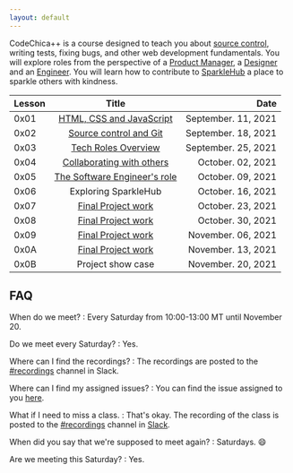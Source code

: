 ```yaml
---
layout: default
---
```


CodeChica++ is a course designed to teach you about [source control](./guides/git.html),
writing tests, fixing bugs, and other web development fundamentals.
You will explore roles from the perspective of a [Product Manager](./roles/product-manager.html),
a [Designer](./roles/designer.html) and an [Engineer](./roles/software-engineer.html).
You will learn how to contribute to [SparkleHub][sparklehub]
a place to sparkle others with kindness.

| Lesson | Title                                     | Date |
| :---   | :---:                                     | ---: |
| 0x01 | [HTML, CSS and JavaScript](./lessons/0x01/) | September. 11, 2021 |
| 0x02 | [Source control and Git](./lessons/0x02/)   | September. 18, 2021 |
| 0x03 | [Tech Roles Overview](./lessons/0x03/)      | September. 25, 2021 |
| 0x04 | [Collaborating with others](./lessons/0x04/) | October. 02, 2021 |
| 0x05 | [The Software Engineer's role](./lessons/0x05/) | October. 09, 2021 |
| 0x06 | Exploring SparkleHub   | October. 16, 2021 |
| 0x07 | [Final Project work](./lessons/0x0A/) | October. 23, 2021 |
| 0x08 | [Final Project work](./lessons/0x0A/) | October. 30, 2021 |
| 0x09 | [Final Project work](./lessons/0x0A/) | November. 06, 2021 |
| 0x0A | [Final Project work](./lessons/0x0A/) | November. 13, 2021 |
| 0x0B | Project show case | November. 20, 2021 |

## FAQ

When do we meet?
: Every Saturday from 10:00-13:00 MT until November 20.

Do we meet every Saturday?
: Yes.

Where can I find the recordings?
: The recordings are posted to the [#recordings][recordings] channel in Slack.

Where can I find my assigned issues?
: You can find the issue assigned to you [here](https://github.com/CodeChica/plus-plus/issues/).

What if I need to miss a class.
: That's okay. The recording of the class is posted to the [#recordings][recordings] channel in [Slack](./guides/slack.html).

When did you say that we're supposed to meet again?
: Saturdays. 😄

Are we meeting this Saturday?
: Yes.

[golang]: https://golang.org/dl/
[slack]: https://slack.com/downloads/
[sparklehub]: https://sparklehub.herokuapp.com/
[zoom]: https://zoom.us/
[recordings]: https://codechica-plus-plus.slack.com/archives/C02EQF56ULW
